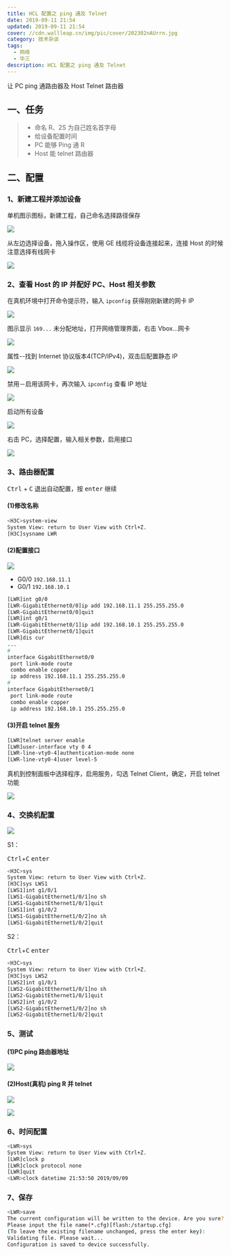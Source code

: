 ```yaml
---
title: HCL 配置之 ping 通及 Telnet
date: 2019-09-11 21:54
updated: 2019-09-11 21:54
cover: //cdn.wallleap.cn/img/pic/cover/202302nAUrrn.jpg
category: 技术杂谈
tags:
  - 网络
  - 华三
description: HCL 配置之 ping 通及 Telnet
---
```


让 PC ping 通路由器及 Host Telnet 路由器

## 一、任务

> * 命名 R、2S 为自己姓名首字母
> * 给设备配置时间
> * PC 能够 Ping 通 R
> * Host 能 telnet 路由器

## 二、配置

### 1、新建工程并添加设备

单机图示图标，新建工程，自己命名选择路径保存

![](https://cdn.wallleap.cn/img/pic/web-HCL1/pic1.png)

从左边选择设备，拖入操作区，使用 GE 线缆将设备连接起来，连接 Host 的时候注意选择有线网卡

![](https://cdn.wallleap.cn/img/pic/web-HCL1/pic2.png)

### 2、查看 Host 的 IP 并配好 PC、Host 相关参数

在真机环境中打开命令提示符，输入 `ipconfig` 获得刚刚新建的网卡 IP

![](https://cdn.wallleap.cn/img/pic/web-HCL1/pic3.png)

图示显示 `169...` 未分配地址，打开网络管理界面，右击 Vbox...网卡

![](https://cdn.wallleap.cn/img/pic/web-HCL1/pic4.png)

属性--找到 Internet 协议版本4(TCP/IPv4)，双击后配置静态 IP

![](https://cdn.wallleap.cn/img/pic/web-HCL1/pic5.png)

禁用－启用该网卡，再次输入 `ipconfig` 查看 IP 地址

![](https://cdn.wallleap.cn/img/pic/web-HCL1/pic6.png)

启动所有设备

![](https://cdn.wallleap.cn/img/pic/web-HCL1/pic7.png)

右击 PC，选择配置，输入相关参数，启用接口

![](https://cdn.wallleap.cn/img/pic/web-HCL1/pic8.png)

### 3、路由器配置

<kbd>Ctrl</kbd> + <kbd>C</kbd> 退出自动配置，按 <kbd>enter</kbd> 继续

#### (1)修改名称

```sh
<H3C>system-view
System View: return to User View with Ctrl+Z.
[H3C]sysname LWR
```

#### (2)配置接口

![](https://cdn.wallleap.cn/img/pic/web-HCL1/pic9.png)

- G0/0 `192.168.11.1`
- G0/1 `192.168.10.1`

```sh
[LWR]int g0/0
[LWR-GigabitEthernet0/0]ip add 192.168.11.1 255.255.255.0
[LWR-GigabitEthernet0/0]quit
[LWR]int g0/1
[LWR-GigabitEthernet0/1]ip add 192.168.10.1 255.255.255.0
[LWR-GigabitEthernet0/1]quit
[LWR]dis cur
...
#
interface GigabitEthernet0/0
 port link-mode route
 combo enable copper
 ip address 192.168.11.1 255.255.255.0
#
interface GigabitEthernet0/1
 port link-mode route
 combo enable copper
 ip address 192.168.10.1 255.255.255.0
```

#### (3)开启 telnet 服务

```sh
[LWR]telnet server enable
[LWR]user-interface vty 0 4
[LWR-line-vty0-4]authentication-mode none
[LWR-line-vty0-4]user level-5
```

真机到控制面板中选择程序，启用服务，勾选 Telnet Client，确定，开启 telnet 功能

![](https://cdn.wallleap.cn/img/pic/web-HCL1/pic10.png)

### 4、交换机配置

![](https://cdn.wallleap.cn/img/pic/web-HCL1/pic11.png)

S1：

<kbd>Ctrl</kbd>+<kbd>C</kbd>   <kbd>enter</kbd>

```sh
<H3C>sys
System View: return to User View with Ctrl+Z.
[H3C]sys LWS1
[LWS1]int g1/0/1
[LWS1-GigabitEthernet1/0/1]no sh
[LWS1-GigabitEthernet1/0/1]quit
[LWS1]int g1/0/2
[LWS1-GigabitEthernet1/0/2]no sh
[LWS1-GigabitEthernet1/0/2]quit
```

S2：

<kbd>Ctrl</kbd>+<kbd>C</kbd>   <kbd>enter</kbd>

```sh
<H3C>sys
System View: return to User View with Ctrl+Z.
[H3C]sys LWS2
[LWS2]int g1/0/1
[LWS2-GigabitEthernet1/0/1]no sh
[LWS2-GigabitEthernet1/0/1]quit
[LWS2]int g1/0/2
[LWS2-GigabitEthernet1/0/2]no sh
[LWS2-GigabitEthernet1/0/2]quit
```

### 5、测试

#### (1)PC ping 路由器地址

![](https://cdn.wallleap.cn/img/pic/web-HCL1/pic12.png)

#### (2)Host(真机) ping R 并 telnet

![](https://cdn.wallleap.cn/img/pic/web-HCL1/pic13.png)

![](https://cdn.wallleap.cn/img/pic/web-HCL1/pic14.png)

### 6、时间配置

```sh
<LWR>sys
System View: return to User View with Ctrl+Z.
[LWR]clock p
[LWR]clock protocol none
[LWR]quit
<LWR>clock datetime 21:53:50 2019/09/09
```

### 7、保存

```sh
<LWR>save
The current configuration will be written to the device. Are you sure? [Y/N]:y
Please input the file name(*.cfg)[flash:/startup.cfg]
(To leave the existing filename unchanged, press the enter key):
Validating file. Please wait...
Configuration is saved to device successfully.
```
